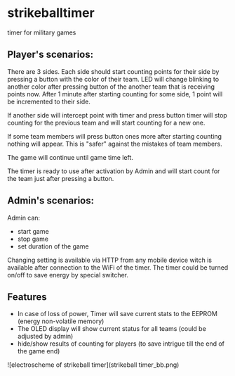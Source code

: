 # strikeballtimer
timer for military games


## Player's scenarios:
There are 3 sides. Each side should start counting points for their side by pressing a button with the color of their team.
LED will change blinking to another color after pressing button of the another team that is receiving points now. After 1 minute after starting counting for some side, 1 point will be incremented to their side.

If another side will intercept point with timer and press button timer will stop counting for the previous team and will start counting for a new one.

If some team members will press button ones more after starting counting nothing will appear. This is "safer" against the mistakes of team members.

The game will continue until game time left.

The timer is ready to use after activation by Admin and will start count for the team just after pressing a button.

## Admin's scenarios:
Admin can:
- start game
- stop game
- set duration of the game

Changing setting is available via HTTP from any mobile device witch is available after connection to the WiFi of the timer. The timer could be turned on/off to save energy by special switcher.

## Features
- In case of loss of power, Timer will save current stats to the EEPROM (energy non-volatile memory)
- The OLED display will show current status for all teams (could be adjusted by admin)
- hide/show results of counting for players (to save intrigue till the end of the game end)

![electroscheme of strikeball timer](strikeball timer_bb.png)
